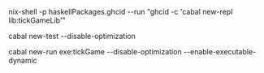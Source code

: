 nix-shell -p haskellPackages.ghcid --run "ghcid -c 'cabal new-repl lib:tickGameLib'"

cabal new-test --disable-optimization

cabal new-run exe:tickGame --disable-optimization --enable-executable-dynamic
